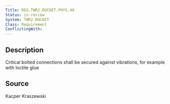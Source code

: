 ```yaml
---
Title: REQ.TWR2.ROCKET.PHYS.40
Status: in-review
System: TWR2.ROCKET
Class: Requirement
ConflictingWith: 
---
```


## Description

Critical bolted connections shall be secured against vibrations, for example with loctite glue

## Source

Kacper Kraszewski